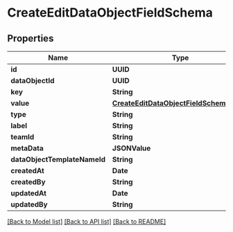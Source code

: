 # CreateEditDataObjectFieldSchema

## Properties
Name | Type | Description | Notes
------------ | ------------- | ------------- | -------------
**id** | **UUID** |  | [optional] 
**dataObjectId** | **UUID** |  | 
**key** | **String** |  | 
**value** | [**CreateEditDataObjectFieldSchemaValue**](CreateEditDataObjectFieldSchemaValue.md) |  | 
**type** | **String** |  | 
**label** | **String** |  | [optional] 
**teamId** | **String** |  | [optional] 
**metaData** | **JSONValue** |  | [optional] 
**dataObjectTemplateNameId** | **String** |  | 
**createdAt** | **Date** |  | [optional] 
**createdBy** | **String** |  | [optional] 
**updatedAt** | **Date** |  | [optional] 
**updatedBy** | **String** |  | [optional] 

[[Back to Model list]](../README.md#documentation-for-models) [[Back to API list]](../README.md#documentation-for-api-endpoints) [[Back to README]](../README.md)


